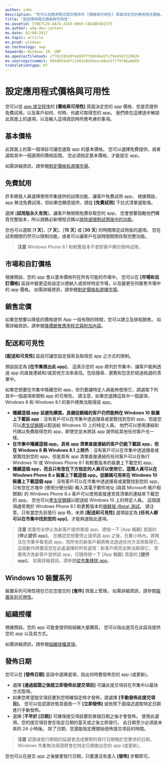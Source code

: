 ```yaml
---
author: jnHs
Description: "您可以從應用程式提交程序的 [價格與可用性] 頁面決定您的應用程式價格、您是否提供免費試用，以及客戶如何、何時、何處可取得您的應用程式。"
title: "設定應用程式價格與可用性"
ms.assetid: 37BE7C25-AA74-43CD-8969-CBA3BD481575
ms.author: wdg-dev-content
ms.date: 02/08/2017
ms.topic: article
ms.prod: windows
ms.technology: uwp
keywords: Windows 10, UWP
ms.openlocfilehash: cf781345d0fe089f779db9b42fcf9eb56f229028
ms.sourcegitcommit: 909d859a0f11981a8d1beac0da35f779786a6889
translationtype: HT
---
```

# <a name="set-app-pricing-and-availability"></a>設定應用程式價格與可用性


您可以從 [app 提交程序](app-submissions.md)的 **\[價格與可用性\]** 頁面決定您的 app 價格、您是否提供免費試用，以及客戶如何、何時、何處可取得您的 app。 我們將在這裡逐步解說此頁面上的選項，以及輸入這項資訊時所應考慮的事項。

## <a name="base-price"></a>基本價格


此頁面上的第一個項目可讓您選取 app 的基本價格。 您可以選擇免費提供，或者選取其中一個適用的價格區間。 您必須指定基本價格，才能提交 app。

如需詳細資訊，請參閱[制定價格和選擇市場](define-pricing-and-market-selection.md)。

## <a name="free-trial"></a>免費試用


許多開發人員選擇使用市集提供的試用功能，讓客戶免費試用 app。 根據預設，app 無法免費試用，但如果您願意提供，請從 **\[免費試用\]** 下拉式清單選取值。

選擇 [**試用版永久有效**]，讓客戶無限期免費存取您的 app。 您會想要鼓勵他們購買完整版本，所以請務必新增程式碼以[排除或限制試用版中的功能](../monetize/in-app-purchases-and-trials.md)。

您也可以選取 [**1 天**]、[**7 天**]、[**15 天**] 或 [**30 天**] 的時間限定試用版的選項。 您在試用期間仍然可以限制功能，或者可以讓客戶在該時間期間存取完整功能。

> **注意**  Windows Phone 8.1 和較舊版本不會對客戶顯示限時試用。

## <a name="markets-and-custom-prices"></a>市場和自訂價格


根據預設，您的 app 會以基本價格列在所有可能的市場中。 您可以在 **\[市場和自訂價格\]** 區段中變更這些設定以便納入或排除特定市場，以及變更任何販售市場中的 app 價格。 如需詳細資訊，請參閱[制定價格和選擇市場](define-pricing-and-market-selection.md)。

## <a name="sale-pricing"></a>銷售定價


如果您想要以降低的價格提供 App 一段有限的時間，您可以建立及排程銷售。 如需詳細資訊，請參閱[降價銷售應用程式與附加內容](put-apps-and-add-ons-on-sale.md)。

## <a name="distribution-and-visibility"></a>配送和可見性


**\[配送和可見性\]** 區段可讓您設定探索及取得您 app 之方式的限制。

預設設定為 **\[在市集推出此 app\]**。 這表示您的 app 將列於市集中，讓客戶能夠透過 app 的直接連結和/或其他方法來尋找，包括搜尋、瀏覽和包含於經過挑選的清單中。

如果您想要在市集中隱藏您的 app，但仍要讓特定人員能夠使用它，請選取下列其中一個選項來限制 app 的可用性。 請注意，如果您選擇這其中一個選項，Windows 8 和 Windows 8.1 的客戶將無法取得該 app。

-   **隱藏這個 app 並避免購買。具備促銷碼的客戶仍然能夠在 Windows 10 裝置上下載該 app**：沒有客戶可以在市集中透過搜尋或瀏覽找到您的 app，但是您可以[產生促銷碼](generate-promotional-codes.md)以配送給 Windows 10 上的特定人員。 他們可以使用連結和代碼以免費取得您的 app，即使您並未將該 app 提供給其他任何客戶也一樣。
-   **在市集中隱藏這個 app。具有 app 清單直接連結的客戶仍能下載該 app，但在 Windows 8 與 Windows 8.1 上除外**：沒有客戶可以在市集中透過搜尋或瀏覽找到您的 app，但是具有 app 清單直接連結的任何客戶可以在執行 Windows 10 或 Windows Phone 8.1 和較舊版本的裝置上下載您的 app。
-   **隱藏這個 app，而且只有您在下方指定的人員可以使用它，這類人員可以在 Windows Phone 8.x 裝置上下載這個 app。促銷碼可用來在 Windows 10 裝置上下載這個 app**：沒有客戶可以在市集中透過搜尋或瀏覽找到您的 app，只有您在方塊中 (使用分號分隔) 輸入其電子郵件地址 (與其 Microsoft 帳戶相關聯) 的 Windows Phone 8.x 客戶可以使用直接連至其清單的連結來下載您的 app。 您也可以[產生促銷碼](generate-promotional-codes.md)以配送給 Windows 10 上的特定人員。 這個選項通常用於 Windows Phone 8.1 和更舊版本的[搶鮮版 (Beta) 測試](beta-testing-and-targeted-distribution.md)。 請注意，只有當您先前發行 app 時，未將 **\[配送和可見性\]** 選項設定為 **\[任何人都可以在市集中找到您的 app\]**，才能夠選取此選項。

> **注意**  若要完全停止為新客戶提供某個 app，請按一下 \[App 概觀\] 頁面的 **\[停止提供 app\]**。 在確認您想要停止提供該 app 之後，在數小時內，將無法在市集中看見該 app，而所有的新客戶都將無法透過任何方法來取得它。 這個動作將覆寫您在此處選擇的所有選項：新客戶將完全無法取得它。 若要再次為新客戶提供該 app，可隨時按一下 [App 概觀] 頁面的 **\[提供 app\]**。 如需詳細資訊，請參閱[從市集移除 app](guidance-for-app-package-management.md#removing-an-app-from-the-store)。

## <a name="windows-10-device-families"></a>Windows 10 裝置系列

裝置系列可用性現在已在您提交的 **\[套件\]** 頁面上管理。 如需詳細資訊，請參閱[裝置系列可用性](upload-app-packages.md#device-family-availability)。

## <a name="organizational-licensing"></a>組織授權


根據預設，您的 app 可能會提供給組織大量購買。 您可以指出是否在此區段提供您的 app 以及其方式。

如需詳細資訊，請參閱[組織授權選項](organizational-licensing.md)。

## <a name="publish-date"></a>發佈日期


您可以在 **\[發佈日期\]** 區段中選擇選項，指出何時要發佈您的 app (或更新)。

-   選擇 **\[通過認證之後就立即發佈此提交項目\]** 可讓此提交項目在市集中以最快方式取得。
-   如果您希望提交項目要到您明確指定時才發佈，請選擇 **\[手動發佈此提交項目\]**。 您可以從認證狀態頁面按一下 **\[立即發佈\]** 或依照下面描述選取特定日期進行手動發佈。
-   選擇 [**不早於 \[日期\]**] 可確保提交項目要到某個日期之後才會發佈。 使用此選項，您的提交項目會在指定日期的當天或之後立即發行。 此日期至少必須是未來的 24 小時後。 除了日期，您還能指定應開始發佈提交項目的時間。

   > **注意**  認證或發行期間的延遲會造成實際的發行日期晚於您要求的日期。 Windows 市集無法保證將會在特定日期推出您的 app (或更新)。

您也可以在提交 app 之後變更發行日期，只要還沒有進入 **\[發佈\]** 步驟即可。
 

 
